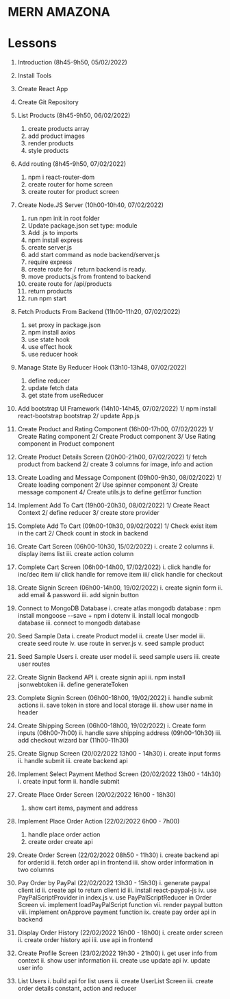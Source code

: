 # MERN AMAZONA

# Lessons

1. Introduction (8h45-9h50, 05/02/2022)
2. Install Tools
3. Create React App
4. Create Git Repository

5. List Products (8h45-9h50, 06/02/2022)

   1. create products array
   2. add product images
   3. render products
   4. style products

6. Add routing (8h45-9h50, 07/02/2022)

   1. npm i react-router-dom
   2. create router for home screen
   3. create router for product screen

7. Create Node.JS Server (10h00-10h40, 07/02/2022)

   1. run npm init in root folder
   2. Update package.json set type: module
   3. Add .js to imports
   4. npm install express
   5. create server.js
   6. add start command as node backend/server.js
   7. require express
   8. create route for / return backend is ready.
   9. move products.js from frontend to backend
   10. create route for /api/products
   11. return products
   12. run npm start

8. Fetch Products From Backend (11h00-11h20, 07/02/2022)

   1. set proxy in package.json
   2. npm install axios
   3. use state hook
   4. use effect hook
   5. use reducer hook

9. Manage State By Reducer Hook (13h10-13h48, 07/02/2022)

   1. define reducer
   2. update fetch data
   3. get state from useReducer

10. Add bootstrap UI Framework (14h10-14h45, 07/02/2022)
    1/ npm install react-bootstrap bootstrap
    2/ update App.js

11. Create Product and Rating Component (16h00-17h00, 07/02/2022)
    1/ Create Rating component
    2/ Create Product component
    3/ Use Rating component in Product component

12. Create Product Details Screen (20h00-21h00, 07/02/2022)
    1/ fetch product from backend
    2/ create 3 columns for image, info and action

13. Create Loading and Message Component (09h00-9h30, 08/02/2022)
    1/ Create loading component
    2/ Use spinner component
    3/ Create message component
    4/ Create utils.js to define getError function

14. Implement Add To Cart (19h00-20h30, 08/02/2022)
    1/ Create React Context
    2/ define reducer
    3/ create store provider

15. Complete Add To Cart (09h00-10h30, 09/02/2022)
    1/ Check exist item in the cart
    2/ Check count in stock in backend

16. Create Cart Screen (06h00-10h30, 15/02/2022)
    i. create 2 columns
    ii. display items list
    iii. create action column

17. Complete Cart Screen (06h00-14h00, 17/02/2022)
    i. click handle for inc/dec item
    ii/ click handle for remove item
    iii/ click handle for checkout

18. Create Signin Screen (06h00-14h00, 19/02/2022)
    i. create signin form
    ii. add email & password
    iii. add signin button

19. Connect to MongoDB Database
    i. create atlas mongodb database : npm install mongoose --save + npm i dotenv
    ii. install local mongodb database
    iii. connect to mongodb database

20. Seed Sample Data
    i. create Product model
    ii. create User model
    iii. create seed route
    iv. use route in server.js
    v. seed sample product

21. Seed Sample Users
    i. create user model
    ii. seed sample users
    iii. create user routes

22. Create Signin Backend API
    i. create signin api
    ii. npm install jsonwebtoken
    iii. define generateToken

23. Complete Signin Screen (06h00-18h00, 19/02/2022)
    i. handle submit actions
    ii. save token in store and local storage
    iii. show user name in header

24. Create Shipping Screen (06h00-18h00, 19/02/2022)
    i. Create form inputs (06h00-7h00)
    ii. handle save shipping address (09h00-10h30)
    iii. add checkout wizard bar (11h00-11h30)

25. Create Signup Screen (20/02/2022 13h00 - 14h30)
    i. create input forms
    ii. handle submit
    iii. create backend api

26. Implement Select Payment Method Screen (20/02/2022 13h00 - 14h30)
    i. create input form
    ii. handle submit

27. Create Place Order Screen (20/02/2022 16h00 - 18h30)

    1. show cart items, payment and address

28. Implement Place Order Action (22/02/2022 6h00 - 7h00)

    1. handle place order action
    2. create order create api

29. Create Order Screen (22/02/2022 08h50 - 11h30)
    i. create backend api for order:id
    ii. fetch order api in frontend
    iii. show order information in two columns

30. Pay Order by PayPal (22/02/2022 13h30 - 15h30)
    i. generate paypal client id
    ii. create api to return client id
    iii. install react-paypal-js
    iv. use PayPalScriptProvider in index.js
    v. use PayPalScriptReducer in Order Screen
    vi. implement loadPayPalScript function
    vii. render paypal button
    viii. implement onApprove payment function
    ix. create pay order api in backend

31. Display Order History (22/02/2022 16h00 - 18h00)
    i. create order screen
    ii. create order history api
    iii. use api in frontend

32. Create Profile Screen (23/02/2022 19h30 - 21h00)
    i. get user info from context
    ii. show user information
    iii. create use update api
    iv. update user info

33. List Users
    i. build api for list users
    ii. create UserList Screen
    iii. create order details constant, action and reducer
